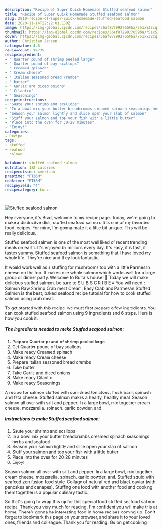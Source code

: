 ```yaml
---
description: "Recipe of Super Quick Homemade Stuffed seafood salmon"
title: "Recipe of Super Quick Homemade Stuffed seafood salmon"
slug: 2910-recipe-of-super-quick-homemade-stuffed-seafood-salmon
date: 2020-11-14T22:22:01.130Z
image: https://img-global.cpcdn.com/recipes/56af8729927659ba/751x532cq70/stuffed-seafood-salmon-recipe-main-photo.jpg
thumbnail: https://img-global.cpcdn.com/recipes/56af8729927659ba/751x532cq70/stuffed-seafood-salmon-recipe-main-photo.jpg
cover: https://img-global.cpcdn.com/recipes/56af8729927659ba/751x532cq70/stuffed-seafood-salmon-recipe-main-photo.jpg
author: Christian Jensen
ratingvalue: 4.6
reviewcount: 29735
recipeingredient:
- " Quarter pound of shrimp peeled large"
- " Quarter pound of bay scallops"
- " Creamed spinach"
- " Cream cheese"
- " Italian seasoned bread crumbs"
- " butter"
- " Garlic and diced onions"
- " Cilantro"
- " Seasonings"
recipeinstructions:
- "Saute your shrimp and scallops"
- "In a bowl mix your butter breadcrumbs creamed spinach seasonings herbs and seafood"
- "Season your salmon lightly and slice open your slab of salmon"
- "Stuff your salmon and top your fish with a little butter"
- "Place into the oven for 20-28 minutes"
- "Enjoy!"
categories:
- Recipe
tags:
- stuffed
- seafood
- salmon

katakunci: stuffed seafood salmon 
nutrition: 182 calories
recipecuisine: American
preptime: "PT26M"
cooktime: "PT38M"
recipeyield: "4"
recipecategory: Lunch

---
```



![Stuffed seafood salmon](https://img-global.cpcdn.com/recipes/56af8729927659ba/751x532cq70/stuffed-seafood-salmon-recipe-main-photo.jpg)

Hey everyone, it's Brad, welcome to my recipe page. Today, we're going to make a distinctive dish, stuffed seafood salmon. It is one of my favorites food recipes. For mine, I'm gonna make it a little bit unique. This will be really delicious.

Stuffed seafood salmon is one of the most well liked of recent trending meals on earth. It's enjoyed by millions every day. It's easy, it is fast, it tastes yummy. Stuffed seafood salmon is something that I have loved my whole life. They're nice and they look fantastic.

It would work well as a stuffing for mushrooms too with a little Parmesan cheese on the top. It makes one whole salmon which works well for a large group or dinner party. Welcome to Butta&#39;s house! 🥰 Today we will make delicious stuffed salmon. be sure to S U B S C R I B E 💕 You will need : Salmon Raw Shrimp Crab meat Cream. Easy Crab and Parmesan Stuffed Salmon is the best, baked seafood recipe tutorial for how to cook stuffed salmon using crab meat.


To get started with this recipe, we must first prepare a few ingredients. You can cook stuffed seafood salmon using 9 ingredients and 6 steps. Here is how you cook it.

<!--inarticleads1-->

##### The ingredients needed to make Stuffed seafood salmon:

1. Prepare  Quarter pound of shrimp peeled large
1. Get  Quarter pound of bay scallops
1. Make ready  Creamed spinach
1. Make ready  Cream cheese
1. Prepare  Italian seasoned bread crumbs
1. Take  butter
1. Take  Garlic and diced onions
1. Make ready  Cilantro
1. Make ready  Seasonings


A recipe for salmon stuffed with sun-dried tomatoes, fresh basil, spinach and feta cheese. Stuffed salmon makes a hearty, healthy meal. Season salmon all over with salt and pepper. In a large bowl, mix together cream cheese, mozzarella, spinach, garlic powder, and. 

<!--inarticleads2-->

##### Instructions to make Stuffed seafood salmon:

1. Saute your shrimp and scallops
1. In a bowl mix your butter breadcrumbs creamed spinach seasonings herbs and seafood
1. Season your salmon lightly and slice open your slab of salmon
1. Stuff your salmon and top your fish with a little butter
1. Place into the oven for 20-28 minutes
1. Enjoy!


Season salmon all over with salt and pepper. In a large bowl, mix together cream cheese, mozzarella, spinach, garlic powder, and. Stuffed squid with seafood zen fusion food style. Collage of natural red and black caviar (with pancakes and canapes). Stuffing one food with another food and cooking them together is a popular culinary tactic. 

So that's going to wrap this up for this special food stuffed seafood salmon recipe. Thank you very much for reading. I'm confident you will make this at home. There's gonna be interesting food in home recipes coming up. Don't forget to bookmark this page on your browser, and share it to your loved ones, friends and colleague. Thank you for reading. Go on get cooking!
